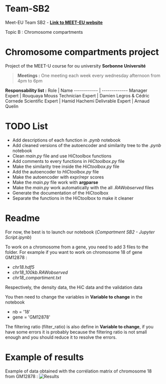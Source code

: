 # Team-SB2

Meet-EU Team SB2 - 
**[Link to MEET-EU website](https://hdsu-bioquant.github.io/meet-eu-2021/)**

Topic B : Chromosome compartments

# Chromosome compartments project

Project of the MEET-U course for ou university __Sorbonne Université__



> **Meetings :**
> One meeting each week every wednesday afternoon from 4pm to 6pm

**Responsability list :**
Role | Name
------------ | -------------
Manager Expert | Rouquaya Mouss
Technician Expert | Damien Legros & Cédric Cornede
Scientific Expert | Hamid Hachemi
Delivrable Expert | Arnaud Quelin

# TODO List

- Add descriptions of each function in *.pynb* notebook
- Add cleaned versions of the autoencoder and similarity tree to the *.pynb* notebook
- Clean *main.py* file and use HiCtoolbox functions
- Add comments to every functions in *HiCtoolbox.py* file
- Make the similarity tree inside the *HiCtoolbox.py* file
- Add the autoencoder to *HiCtoolbox.py* file
- Make the autoencoder with expr/repr scores
- Make the *main.py* file work with **argparse**
- Make the *main.py* work automatically with the all *.RAWobserved* files
- Generate the documentation of the HiCtoolbox
- Separate the functions in the HiCtoolbox to make it cleaner

# Readme

For now, the best is to launch our notebook (*Compartment SB2 - Jupyter Script.ipynb*)

To work on a chromosome from a gene, you need to add 3 files to the folder. For example if you want to work on chromosome 18 of gene GM12878 :
- *chr18.hdf5*
- *chr18_100kb.RAWobserved*
- *chr18_compartiment.txt*

Respectively, the density data, the HiC data and the validation data

You then need to change the variables in **Variable to change** in the notebook
- nb = '18'
- gene = 'GM12878'

The filtering ratio (filter_ratio) is also define in **Variable to change**, if you have some errors it is probably because the filtering ratio is not small enough and you should reduce it to resolve the errors.

# Example of results

Example of data obtained with the corrélation matrix of chromosome 18 from GM12878 :
![Results](https://github.com/meet-eu-21/Team-SB2/blob/main/results_18_GM12878.png)

